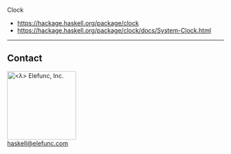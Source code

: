 Clock

* https://hackage.haskell.org/package/clock
* https://hackage.haskell.org/package/clock/docs/System-Clock.html

----

## Contact

[<img src=https://elefunc.com/.add/2/Elefunc_LW.svg width=160 alt="&lt;λ&gt; Elefunc, Inc.">](https://elefunc.com)<br>
[haskell@elefunc.com](mailto:haskell@elefunc.com)
